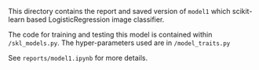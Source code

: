 This directory contains the report and saved version of `model1` which scikit-learn based LogisticRegression image classifier.

The code for training and testing this model is contained within `/skl_models.py`. The hyper-parameters used are in `/model_traits.py`

See `reports/model1.ipynb` for more details.
